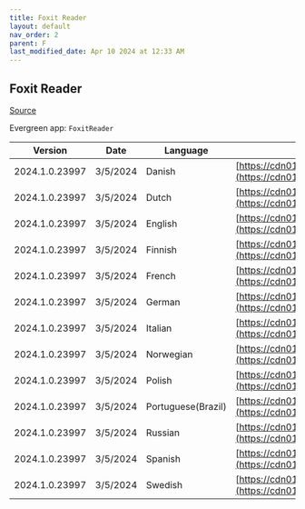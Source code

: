 ```yaml
---
title: Foxit Reader
layout: default
nav_order: 2
parent: F
last_modified_date: Apr 10 2024 at 12:33 AM
---
```


## Foxit Reader

[Source](https://www.foxitsoftware.com/pdf-reader/)

Evergreen app: `FoxitReader`

| Version        | Date     | Language           | URI                                                                                                                                                                                                              |
| -------------- | -------- | ------------------ | ---------------------------------------------------------------------------------------------------------------------------------------------------------------------------------------------------------------- |
| 2024.1.0.23997 | 3/5/2024 | Danish             | [https://cdn01.foxitsoftware.com/product/reader/desktop/win/2024.1.0/FoxitPDFReader20241_L10N_Setup.msi](https://cdn01.foxitsoftware.com/product/reader/desktop/win/2024.1.0/FoxitPDFReader20241_L10N_Setup.msi) |
| 2024.1.0.23997 | 3/5/2024 | Dutch              | [https://cdn01.foxitsoftware.com/product/reader/desktop/win/2024.1.0/FoxitPDFReader20241_L10N_Setup.msi](https://cdn01.foxitsoftware.com/product/reader/desktop/win/2024.1.0/FoxitPDFReader20241_L10N_Setup.msi) |
| 2024.1.0.23997 | 3/5/2024 | English            | [https://cdn01.foxitsoftware.com/product/reader/desktop/win/2024.1.0/FoxitPDFReader20241_enu_Setup.msi](https://cdn01.foxitsoftware.com/product/reader/desktop/win/2024.1.0/FoxitPDFReader20241_enu_Setup.msi)   |
| 2024.1.0.23997 | 3/5/2024 | Finnish            | [https://cdn01.foxitsoftware.com/product/reader/desktop/win/2024.1.0/FoxitPDFReader20241_L10N_Setup.msi](https://cdn01.foxitsoftware.com/product/reader/desktop/win/2024.1.0/FoxitPDFReader20241_L10N_Setup.msi) |
| 2024.1.0.23997 | 3/5/2024 | French             | [https://cdn01.foxitsoftware.com/product/reader/desktop/win/2024.1.0/FoxitPDFReader20241_L10N_Setup.msi](https://cdn01.foxitsoftware.com/product/reader/desktop/win/2024.1.0/FoxitPDFReader20241_L10N_Setup.msi) |
| 2024.1.0.23997 | 3/5/2024 | German             | [https://cdn01.foxitsoftware.com/product/reader/desktop/win/2024.1.0/FoxitPDFReader20241_L10N_Setup.msi](https://cdn01.foxitsoftware.com/product/reader/desktop/win/2024.1.0/FoxitPDFReader20241_L10N_Setup.msi) |
| 2024.1.0.23997 | 3/5/2024 | Italian            | [https://cdn01.foxitsoftware.com/product/reader/desktop/win/2024.1.0/FoxitPDFReader20241_L10N_Setup.msi](https://cdn01.foxitsoftware.com/product/reader/desktop/win/2024.1.0/FoxitPDFReader20241_L10N_Setup.msi) |
| 2024.1.0.23997 | 3/5/2024 | Norwegian          | [https://cdn01.foxitsoftware.com/product/reader/desktop/win/2024.1.0/FoxitPDFReader20241_L10N_Setup.msi](https://cdn01.foxitsoftware.com/product/reader/desktop/win/2024.1.0/FoxitPDFReader20241_L10N_Setup.msi) |
| 2024.1.0.23997 | 3/5/2024 | Polish             | [https://cdn01.foxitsoftware.com/product/reader/desktop/win/2024.1.0/FoxitPDFReader20241_L10N_Setup.msi](https://cdn01.foxitsoftware.com/product/reader/desktop/win/2024.1.0/FoxitPDFReader20241_L10N_Setup.msi) |
| 2024.1.0.23997 | 3/5/2024 | Portuguese(Brazil) | [https://cdn01.foxitsoftware.com/product/reader/desktop/win/2024.1.0/FoxitPDFReader20241_L10N_Setup.msi](https://cdn01.foxitsoftware.com/product/reader/desktop/win/2024.1.0/FoxitPDFReader20241_L10N_Setup.msi) |
| 2024.1.0.23997 | 3/5/2024 | Russian            | [https://cdn01.foxitsoftware.com/product/reader/desktop/win/2024.1.0/FoxitPDFReader20241_L10N_Setup.msi](https://cdn01.foxitsoftware.com/product/reader/desktop/win/2024.1.0/FoxitPDFReader20241_L10N_Setup.msi) |
| 2024.1.0.23997 | 3/5/2024 | Spanish            | [https://cdn01.foxitsoftware.com/product/reader/desktop/win/2024.1.0/FoxitPDFReader20241_L10N_Setup.msi](https://cdn01.foxitsoftware.com/product/reader/desktop/win/2024.1.0/FoxitPDFReader20241_L10N_Setup.msi) |
| 2024.1.0.23997 | 3/5/2024 | Swedish            | [https://cdn01.foxitsoftware.com/product/reader/desktop/win/2024.1.0/FoxitPDFReader20241_L10N_Setup.msi](https://cdn01.foxitsoftware.com/product/reader/desktop/win/2024.1.0/FoxitPDFReader20241_L10N_Setup.msi) |
